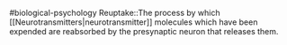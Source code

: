 #biological-psychology 
Reuptake::The process by which [[Neurotransmitters|neurotransmitter]] molecules which have been expended are reabsorbed by the presynaptic neuron that releases them.
<!--SR:!2023-12-21,3,250-->